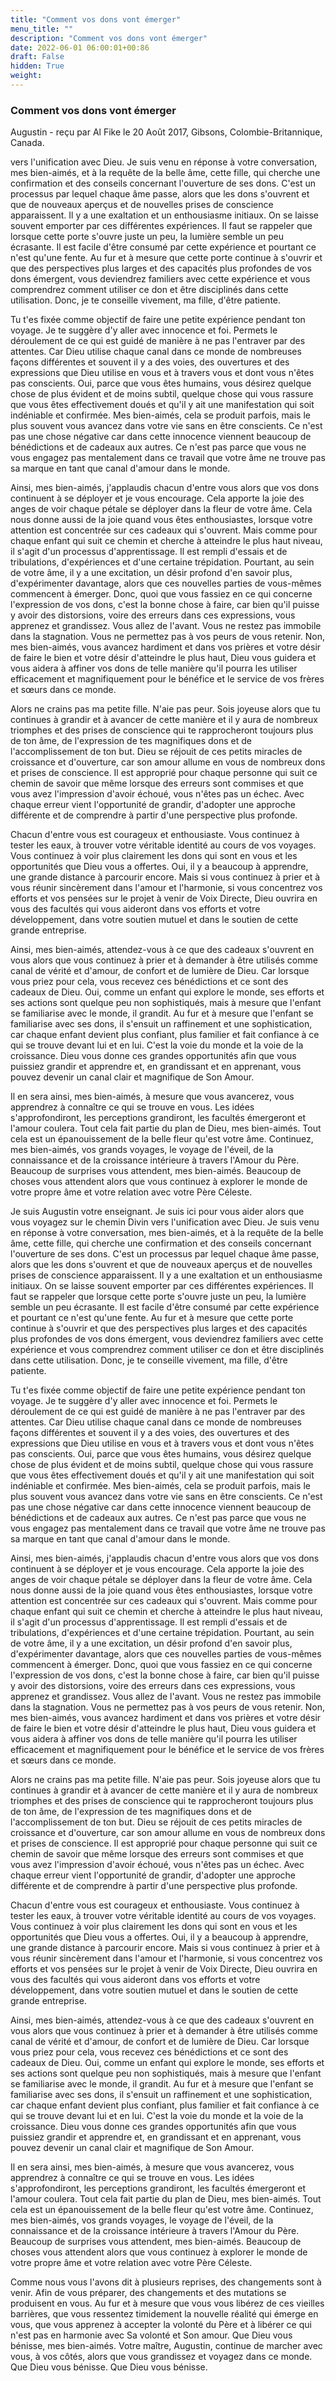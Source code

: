 ```yaml
---
title: "Comment vos dons vont émerger"
menu_title: ""
description: "Comment vos dons vont émerger"
date: 2022-06-01 06:00:01+00:86
draft: False
hidden: True
weight:
---
```

### Comment vos dons vont émerger

Augustin - reçu par Al Fike le 20 Août 2017, Gibsons, Colombie-Britannique, Canada.

vers l'unification avec Dieu. Je suis venu en réponse à votre conversation, mes bien-aimés, et à la requête de la belle âme, cette fille, qui cherche une confirmation et des conseils concernant l'ouverture de ses dons. C'est un processus par lequel chaque âme passe, alors que les dons s'ouvrent et que de nouveaux aperçus et de nouvelles prises de conscience apparaissent. Il y a une exaltation et un enthousiasme initiaux. On se laisse souvent emporter par ces différentes expériences. Il faut se rappeler que lorsque cette porte s'ouvre juste un peu, la lumière semble un peu écrasante. Il est facile d'être consumé par cette expérience et pourtant ce n'est qu'une fente. Au fur et à mesure que cette porte continue à s'ouvrir et que des perspectives plus larges et des capacités plus profondes de vos dons émergent, vous deviendrez familiers avec cette expérience et vous comprendrez comment utiliser ce don et être disciplinés dans cette utilisation. Donc, je te conseille vivement, ma fille, d'être patiente.

Tu t'es fixée comme objectif de faire une petite expérience pendant ton voyage. Je te suggère d'y aller avec innocence et foi. Permets le déroulement de ce qui est guidé de manière à ne pas l'entraver par des attentes. Car Dieu utilise chaque canal dans ce monde de nombreuses façons différentes et souvent il y a des voies, des ouvertures et des expressions que Dieu utilise en vous et à travers vous et dont vous n'êtes pas conscients. Oui, parce que vous êtes humains, vous désirez quelque chose de plus évident et de moins subtil, quelque chose qui vous rassure que vous êtes effectivement doués et qu'il y ait une manifestation qui soit indéniable et confirmée. Mes bien-aimés, cela se produit parfois, mais le plus souvent vous avancez dans votre vie sans en être conscients. Ce n'est pas une chose négative car dans cette innocence viennent beaucoup de bénédictions et de cadeaux aux autres. Ce n'est pas parce que vous ne vous engagez pas mentalement dans ce travail que votre âme ne trouve pas sa marque en tant que canal d'amour dans le monde.

Ainsi, mes bien-aimés, j'applaudis chacun d'entre vous alors que vos dons continuent à se déployer et je vous encourage. Cela apporte la joie des anges de voir chaque pétale se déployer dans la fleur de votre âme. Cela nous donne aussi de la joie quand vous êtes enthousiastes, lorsque votre attention est concentrée sur ces cadeaux qui s'ouvrent. Mais comme pour chaque enfant qui suit ce chemin et cherche à atteindre le plus haut niveau, il s'agit d'un processus d'apprentissage. Il est rempli d'essais et de tribulations, d'expériences et d'une certaine trépidation. Pourtant, au sein de votre âme, il y a une excitation, un désir profond d'en savoir plus, d'expérimenter davantage, alors que ces nouvelles parties de vous-mêmes commencent à émerger. Donc, quoi que vous fassiez en ce qui concerne l'expression de vos dons, c'est la bonne chose à faire, car bien qu'il puisse y avoir des distorsions, voire des erreurs dans ces expressions, vous apprenez et grandissez. Vous allez de l'avant. Vous ne restez pas immobile dans la stagnation. Vous ne permettez pas à vos peurs de vous retenir. Non, mes bien-aimés, vous avancez hardiment et dans vos prières et votre désir de faire le bien et votre désir d'atteindre le plus haut, Dieu vous guidera et vous aidera à affiner vos dons de telle manière qu'il pourra les utiliser efficacement et magnifiquement pour le bénéfice et le service de vos frères et sœurs dans ce monde.

Alors ne crains pas ma petite fille. N'aie pas peur. Sois joyeuse alors que tu continues à grandir et à avancer de cette manière et il y aura de nombreux triomphes et des prises de conscience qui te rapprocheront toujours plus de ton âme, de l'expression de tes magnifiques dons et de l'accomplissement de ton but. Dieu se réjouit de ces petits miracles de croissance et d'ouverture, car son amour allume en vous de nombreux dons et prises de conscience. Il est approprié pour chaque personne qui suit ce chemin de savoir que même lorsque des erreurs sont commises et que vous avez l'impression d'avoir échoué, vous n'êtes pas un échec. Avec chaque erreur vient l'opportunité de grandir, d'adopter une approche différente et de comprendre à partir d'une perspective plus profonde.

Chacun d'entre vous est courageux et enthousiaste. Vous continuez à tester les eaux, à trouver votre véritable identité au cours de vos voyages. Vous continuez à voir plus clairement les dons qui sont en vous et les opportunités que Dieu vous a offertes. Oui, il y a beaucoup à apprendre, une grande distance à parcourir encore. Mais si vous continuez à prier et à vous réunir sincèrement dans l'amour et l'harmonie, si vous concentrez vos efforts et vos pensées sur le projet à venir de Voix Directe, Dieu ouvrira en vous des facultés qui vous aideront dans vos efforts et votre développement, dans votre soutien mutuel et dans le soutien de cette grande entreprise.

Ainsi, mes bien-aimés, attendez-vous à ce que des cadeaux s'ouvrent en vous alors que vous continuez à prier et à demander à être utilisés comme canal de vérité et d'amour, de confort et de lumière de Dieu. Car lorsque vous priez pour cela, vous recevez ces bénédictions et ce sont des cadeaux de Dieu. Oui, comme un enfant qui explore le monde, ses efforts et ses actions sont quelque peu non sophistiqués, mais à mesure que l'enfant se familiarise avec le monde, il grandit. Au fur et à mesure que l'enfant se familiarise avec ses dons, il s'ensuit un raffinement et une sophistication, car chaque enfant devient plus confiant, plus familier et fait confiance à ce qui se trouve devant lui et en lui. C'est la voie du monde et la voie de la croissance. Dieu vous donne ces grandes opportunités afin que vous puissiez grandir et apprendre et, en grandissant et en apprenant, vous pouvez devenir un canal clair et magnifique de Son Amour.

Il en sera ainsi, mes bien-aimés, à mesure que vous avancerez, vous apprendrez à connaître ce qui se trouve en vous. Les idées s'approfondiront, les perceptions grandiront, les facultés émergeront et l'amour coulera. Tout cela fait partie du plan de Dieu, mes bien-aimés. Tout cela est un épanouissement de la belle fleur qu'est votre âme. Continuez, mes bien-aimés, vos grands voyages, le voyage de l'éveil, de la connaissance et de la croissance intérieure à travers l'Amour du Père. Beaucoup de surprises vous attendent, mes bien-aimés. Beaucoup de choses vous attendent alors que vous continuez à explorer le monde de votre propre âme et votre relation avec votre Père Céleste.

Je suis Augustin votre enseignant. Je suis ici pour vous aider alors que vous voyagez sur le chemin Divin vers l'unification avec Dieu. Je suis venu en réponse à votre conversation, mes bien-aimés, et à la requête de la belle âme, cette fille, qui cherche une confirmation et des conseils concernant l'ouverture de ses dons. C'est un processus par lequel chaque âme passe, alors que les dons s'ouvrent et que de nouveaux aperçus et de nouvelles prises de conscience apparaissent. Il y a une exaltation et un enthousiasme initiaux. On se laisse souvent emporter par ces différentes expériences. Il faut se rappeler que lorsque cette porte s'ouvre juste un peu, la lumière semble un peu écrasante. Il est facile d'être consumé par cette expérience et pourtant ce n'est qu'une fente. Au fur et à mesure que cette porte continue à s'ouvrir et que des perspectives plus larges et des capacités plus profondes de vos dons émergent, vous deviendrez familiers avec cette expérience et vous comprendrez comment utiliser ce don et être disciplinés dans cette utilisation. Donc, je te conseille vivement, ma fille, d'être patiente.

Tu t'es fixée comme objectif de faire une petite expérience pendant ton voyage. Je te suggère d'y aller avec innocence et foi. Permets le déroulement de ce qui est guidé de manière à ne pas l'entraver par des attentes. Car Dieu utilise chaque canal dans ce monde de nombreuses façons différentes et souvent il y a des voies, des ouvertures et des expressions que Dieu utilise en vous et à travers vous et dont vous n'êtes pas conscients. Oui, parce que vous êtes humains, vous désirez quelque chose de plus évident et de moins subtil, quelque chose qui vous rassure que vous êtes effectivement doués et qu'il y ait une manifestation qui soit indéniable et confirmée. Mes bien-aimés, cela se produit parfois, mais le plus souvent vous avancez dans votre vie sans en être conscients. Ce n'est pas une chose négative car dans cette innocence viennent beaucoup de bénédictions et de cadeaux aux autres. Ce n'est pas parce que vous ne vous engagez pas mentalement dans ce travail que votre âme ne trouve pas sa marque en tant que canal d'amour dans le monde.

Ainsi, mes bien-aimés, j'applaudis chacun d'entre vous alors que vos dons continuent à se déployer et je vous encourage. Cela apporte la joie des anges de voir chaque pétale se déployer dans la fleur de votre âme. Cela nous donne aussi de la joie quand vous êtes enthousiastes, lorsque votre attention est concentrée sur ces cadeaux qui s'ouvrent. Mais comme pour chaque enfant qui suit ce chemin et cherche à atteindre le plus haut niveau, il s'agit d'un processus d'apprentissage. Il est rempli d'essais et de tribulations, d'expériences et d'une certaine trépidation. Pourtant, au sein de votre âme, il y a une excitation, un désir profond d'en savoir plus, d'expérimenter davantage, alors que ces nouvelles parties de vous-mêmes commencent à émerger. Donc, quoi que vous fassiez en ce qui concerne l'expression de vos dons, c'est la bonne chose à faire, car bien qu'il puisse y avoir des distorsions, voire des erreurs dans ces expressions, vous apprenez et grandissez. Vous allez de l'avant. Vous ne restez pas immobile dans la stagnation. Vous ne permettez pas à vos peurs de vous retenir. Non, mes bien-aimés, vous avancez hardiment et dans vos prières et votre désir de faire le bien et votre désir d'atteindre le plus haut, Dieu vous guidera et vous aidera à affiner vos dons de telle manière qu'il pourra les utiliser efficacement et magnifiquement pour le bénéfice et le service de vos frères et sœurs dans ce monde.

Alors ne crains pas ma petite fille. N'aie pas peur. Sois joyeuse alors que tu continues à grandir et à avancer de cette manière et il y aura de nombreux triomphes et des prises de conscience qui te rapprocheront toujours plus de ton âme, de l'expression de tes magnifiques dons et de l'accomplissement de ton but. Dieu se réjouit de ces petits miracles de croissance et d'ouverture, car son amour allume en vous de nombreux dons et prises de conscience. Il est approprié pour chaque personne qui suit ce chemin de savoir que même lorsque des erreurs sont commises et que vous avez l'impression d'avoir échoué, vous n'êtes pas un échec. Avec chaque erreur vient l'opportunité de grandir, d'adopter une approche différente et de comprendre à partir d'une perspective plus profonde.

Chacun d'entre vous est courageux et enthousiaste. Vous continuez à tester les eaux, à trouver votre véritable identité au cours de vos voyages. Vous continuez à voir plus clairement les dons qui sont en vous et les opportunités que Dieu vous a offertes. Oui, il y a beaucoup à apprendre, une grande distance à parcourir encore. Mais si vous continuez à prier et à vous réunir sincèrement dans l'amour et l'harmonie, si vous concentrez vos efforts et vos pensées sur le projet à venir de Voix Directe, Dieu ouvrira en vous des facultés qui vous aideront dans vos efforts et votre développement, dans votre soutien mutuel et dans le soutien de cette grande entreprise.

Ainsi, mes bien-aimés, attendez-vous à ce que des cadeaux s'ouvrent en vous alors que vous continuez à prier et à demander à être utilisés comme canal de vérité et d'amour, de confort et de lumière de Dieu. Car lorsque vous priez pour cela, vous recevez ces bénédictions et ce sont des cadeaux de Dieu. Oui, comme un enfant qui explore le monde, ses efforts et ses actions sont quelque peu non sophistiqués, mais à mesure que l'enfant se familiarise avec le monde, il grandit. Au fur et à mesure que l'enfant se familiarise avec ses dons, il s'ensuit un raffinement et une sophistication, car chaque enfant devient plus confiant, plus familier et fait confiance à ce qui se trouve devant lui et en lui. C'est la voie du monde et la voie de la croissance. Dieu vous donne ces grandes opportunités afin que vous puissiez grandir et apprendre et, en grandissant et en apprenant, vous pouvez devenir un canal clair et magnifique de Son Amour.

Il en sera ainsi, mes bien-aimés, à mesure que vous avancerez, vous apprendrez à connaître ce qui se trouve en vous. Les idées s'approfondiront, les perceptions grandiront, les facultés émergeront et l'amour coulera. Tout cela fait partie du plan de Dieu, mes bien-aimés. Tout cela est un épanouissement de la belle fleur qu'est votre âme. Continuez, mes bien-aimés, vos grands voyages, le voyage de l'éveil, de la connaissance et de la croissance intérieure à travers l'Amour du Père. Beaucoup de surprises vous attendent, mes bien-aimés. Beaucoup de choses vous attendent alors que vous continuez à explorer le monde de votre propre âme et votre relation avec votre Père Céleste.

Comme nous vous l'avons dit à plusieurs reprises, des changements sont à venir. Afin de vous préparer, des changements et des mutations se produisent en vous. Au fur et à mesure que vous vous libérez de ces vieilles barrières, que vous ressentez timidement la nouvelle réalité qui émerge en vous, que vous apprenez à accepter la volonté du Père et à libérer ce qui n'est pas en harmonie avec Sa volonté et Son amour. Que Dieu vous bénisse, mes bien-aimés. Votre maître, Augustin, continue de marcher avec vous, à vos côtés, alors que vous grandissez et voyagez dans ce monde. Que Dieu vous bénisse. Que Dieu vous bénisse.
